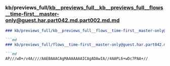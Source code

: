 ### kb/previews_full/kb__previews_full__kb__previews_full__flows__time-first__master-only@guest.har.part042.md.part002.md.md

```md
### kb/previews_full/kb__previews_full__flows__time-first__master-only@guest.har.part042.md.part002.md

```md
### kb/previews_full/flows__time-first__master-only@guest.har.part042.md (part 002)

```md
AP///wD+/v4A////AAEBAAACAgMAAAAAAAICAgADAwIA//4AAPL6+wDc7PAA+//
```

```

```

```
